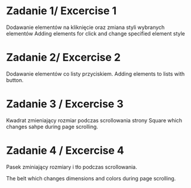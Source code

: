 # Zadanie 1/ Excercise 1

Dodawanie elementów na kliknięcie oraz zmiana styli wybranych elementów
Adding elements for click and change specified element style

# Zadanie 2/ Excercise 2

Dodawanie elementów co listy przyciskiem.
Adding elements to lists with button.

# Zadanie 3 / Excercise 3

Kwadrat zmieniający rozmiar podczas scrollowania strony
Square which changes sahpe during page scrolling.

# Zadanie 4 / Excercise 4

Pasek zminiający rozmiary i tło podczas scrollowania.

The belt which changes dimensions and colors during page scrolling.
